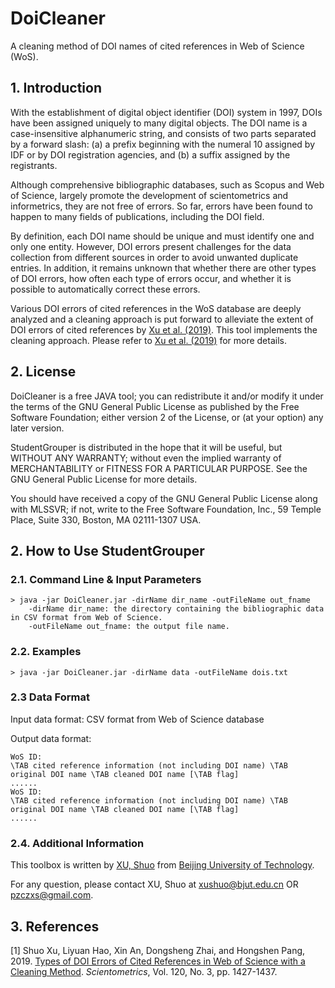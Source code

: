 # DoiCleaner
A cleaning method of DOI names of cited references in Web of Science (WoS). 

## 1. Introduction
With the establishment of digital object identifier (DOI) system in 1997, DOIs have been assigned uniquely to many digital objects. The DOI name is a case-insensitive alphanumeric string, and consists of two parts separated by a forward slash: (a) a prefix beginning with the numeral 10 assigned by IDF or by DOI registration agencies, and (b) a suffix assigned by the registrants.

Although comprehensive bibliographic databases, such as Scopus and Web of Science, largely promote the development of scientometrics and informetrics, they are not free of errors. So far, errors have been found to happen to many fields of publications, including the DOI field.

By definition, each DOI name should be unique and must identify one and only one entity. However, DOI errors present challenges for the data collection from different sources in order to avoid unwanted duplicate entries. In addition, it remains unknown that whether there are other types of DOI errors, how often each type of errors occur, and whether it is possible to automatically correct these errors.

Various DOI errors of cited references in the WoS database are deeply analyzed and a cleaning approach is put forward to alleviate the extent of DOI errors of cited references by [Xu et al. (2019)](https://doi.org/10.1007/s11192-019-03162-4). This tool implements the cleaning approach. Please refer to [Xu et al. (2019)](https://doi.org/10.1007/s11192-019-03162-4) for more details. 
## 2. License
DoiCleaner is a free JAVA tool; you can redistribute it and/or modify it under the terms of the GNU General Public License as published by the Free Software Foundation; either version 2 of the License, or (at your option) any later version.

StudentGrouper is distributed in the hope that it will be useful, but WITHOUT ANY WARRANTY; without even the implied warranty of MERCHANTABILITY or FITNESS FOR A PARTICULAR PURPOSE. See the GNU General Public License for more details.

You should have received a copy of the GNU General Public License along with MLSSVR; if not, write to the Free Software Foundation, Inc., 59 Temple Place, Suite 330, Boston, MA 02111-1307 USA.

## 2. How to Use StudentGrouper

### 2.1. Command Line & Input Parameters
```
> java -jar DoiCleaner.jar -dirName dir_name -outFileName out_fname
    -dirName dir_name: the directory containing the bibliographic data in CSV format from Web of Science.
    -outFileName out_fname: the output file name. 
```
### 2.2. Examples
```
> java -jar DoiCleaner.jar -dirName data -outFileName dois.txt
```

### 2.3 Data Format
Input data format: CSV format from Web of Science database

Output data format: 
```
WoS ID: 
\TAB cited reference information (not including DOI name) \TAB original DOI name \TAB cleaned DOI name [\TAB flag] 
......
WoS ID:
\TAB cited reference information (not including DOI name) \TAB original DOI name \TAB cleaned DOI name [\TAB flag] 
......
```

### 2.4. Additional Information

This toolbox is written by [XU, Shuo](http://54xushuo.net/wiki/) from [Beijing University of Technology](http://www.bjut.edu.cn). 

For any question, please contact XU, Shuo at <xushuo@bjut.edu.cn> OR <pzczxs@gmail.com>.

## 3. References
[1] Shuo Xu, Liyuan Hao, Xin An, Dongsheng Zhai, and Hongshen Pang, 2019. [Types of DOI Errors of Cited References in Web of Science with a Cleaning Method](https://doi.org/10.1007/s11192-019-03162-4). *Scientometrics*, Vol. 120, No. 3, pp. 1427-1437. 
